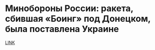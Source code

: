 #  Минобороны России: ракета, сбившая «Боинг» под Донецком, была поставлена Украине 



[LINK](https://varlamov.ru/3094349.html)